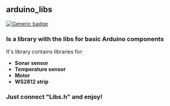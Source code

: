 ## arduino_libs

[![Generic badge](https://img.shields.io/badge/Arduino-blue.svg)](https://www.arduino.cc/)

### Is a library with the libs for basic Arduino components

It's library contains libraries for:
- **Sonar sensor**
- **Temperature sensor**
- **Motor**
- **WS2812 strip**

### Just connect "Libs.h" and enjoy!